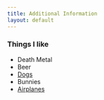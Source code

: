 ```yaml
---
title: Additional Information
layout: default
---
```




### Things I like

- Death Metal
- Beer
- [Dogs](dogs.html)
- Bunnies
- [Airplanes](planes.html)

